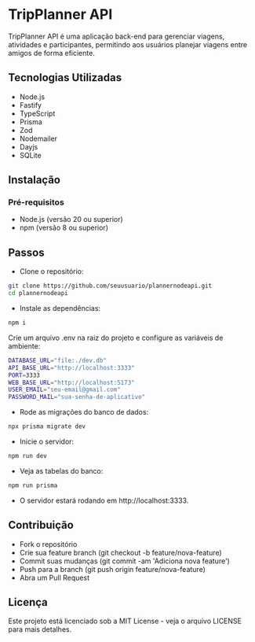 # TripPlanner API
TripPlanner API é uma aplicação back-end para gerenciar viagens, atividades e participantes, permitindo aos usuários planejar viagens entre amigos de forma eficiente.

## Tecnologias Utilizadas
- Node.js
- Fastify
- TypeScript
- Prisma
- Zod
- Nodemailer
- Dayjs
- SQLite

## Instalação
### Pré-requisitos
- Node.js (versão 20 ou superior)
- npm (versão 8 ou superior)

## Passos
- Clone o repositório:

```bash
git clone https://github.com/seuusuario/plannernodeapi.git
cd plannernodeapi
```

- Instale as dependências:
```bash
npm i
```

Crie um arquivo .env na raiz do projeto e configure as variáveis de ambiente:

```bash
DATABASE_URL="file:./dev.db"
API_BASE_URL="http://localhost:3333"
PORT=3333
WEB_BASE_URL="http://localhost:5173"
USER_EMAIL="seu-email@gmail.com"
PASSWORD_MAIL="sua-senha-de-aplicativo"
```

- Rode as migrações do banco de dados:
```bash
npx prisma migrate dev
```
- Inicie o servidor:

```bash
npm run dev
```

- Veja as tabelas do banco:

```bash
npm run prisma
```

- O servidor estará rodando em http://localhost:3333.

## Contribuição
- Fork o repositório
- Crie sua feature branch (git checkout -b feature/nova-feature)
- Commit suas mudanças (git commit -am 'Adiciona nova feature')
- Push para a branch (git push origin feature/nova-feature)
- Abra um Pull Request
 
## Licença
Este projeto está licenciado sob a MIT License - veja o arquivo LICENSE para mais detalhes.
